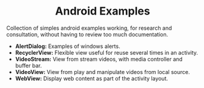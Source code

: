 <h1 align="center">Android Examples</h1>

Collection of simples android examples working, for research and consultation, without having to review too much documentation.

* **AlertDialog:** Examples of windows alerts.
* **RecyclerView:** Flexible view useful for reuse several times in an activity.
* **VideoStream:** View from stream videos, with media controller and buffer bar.
* **VideoView:** View from play and manipulate videos from local source.
* **WebView:** Display web content as part of the activity layout.
